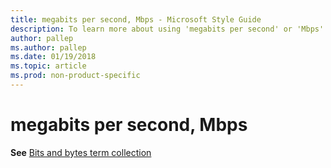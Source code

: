 ```yaml
---
title: megabits per second, Mbps - Microsoft Style Guide
description: To learn more about using 'megabits per second' or 'Mbps' in Microsoft documents, see 'Bits and bytes term collection.'
author: pallep
ms.author: pallep
ms.date: 01/19/2018
ms.topic: article
ms.prod: non-product-specific
---
```


# megabits per second, Mbps

**See** [Bits and bytes term collection](~/a-z-word-list-term-collections/term-collections/bits-bytes-terms.md)
